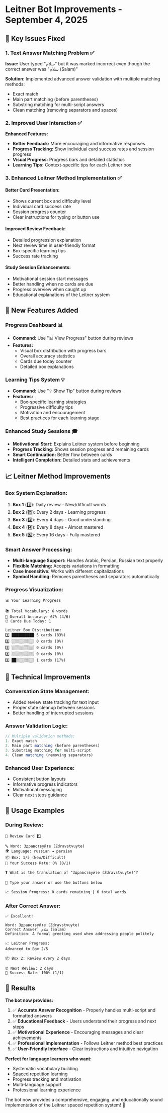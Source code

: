 # Leitner Bot Improvements - September 4, 2025

## 🎯 Key Issues Fixed

### 1. **Text Answer Matching Problem** ✅
**Issue:** User typed "سلام" but it was marked incorrect even though the correct answer was "سلام (Salam)"

**Solution:** Implemented advanced answer validation with multiple matching methods:
- Exact match
- Main part matching (before parentheses)
- Substring matching for multi-script answers
- Clean matching (removing separators and spaces)

### 2. **Improved User Interaction** ✅
**Enhanced Features:**
- **Better Feedback:** More encouraging and informative responses
- **Progress Tracking:** Show individual card success rates and session progress
- **Visual Progress:** Progress bars and detailed statistics
- **Learning Tips:** Context-specific tips for each Leitner box

### 3. **Enhanced Leitner Method Implementation** ✅

#### **Better Card Presentation:**
- Shows current box and difficulty level
- Individual card success rate
- Session progress counter
- Clear instructions for typing or button use

#### **Improved Review Feedback:**
- Detailed progression explanation
- Next review time in user-friendly format
- Box-specific learning tips
- Success rate tracking

#### **Study Session Enhancements:**
- Motivational session start messages
- Better handling when no cards are due
- Progress overview when caught up
- Educational explanations of the Leitner system

## 🚀 New Features Added

### **Progress Dashboard** 📊
- **Command:** Use "📊 View Progress" button during reviews
- **Features:**
  - Visual box distribution with progress bars
  - Overall accuracy statistics
  - Cards due today counter
  - Detailed box explanations

### **Learning Tips System** 💡
- **Command:** Use "💡 Show Tip" button during reviews
- **Features:**
  - Box-specific learning strategies
  - Progressive difficulty tips
  - Motivation and encouragement
  - Best practices for each learning stage

### **Enhanced Study Sessions** 🎓
- **Motivational Start:** Explains Leitner system before beginning
- **Progress Tracking:** Shows session progress and remaining cards
- **Smart Continuation:** Better flow between cards
- **Intelligent Completion:** Detailed stats and achievements

## 📈 Leitner Method Improvements

### **Box System Explanation:**
1. **Box 1** (1️⃣): Daily review - New/difficult words
2. **Box 2** (2️⃣): Every 2 days - Learning progress
3. **Box 3** (3️⃣): Every 4 days - Good understanding
4. **Box 4** (4️⃣): Every 8 days - Almost mastered
5. **Box 5** (5️⃣): Every 16 days - Fully mastered

### **Smart Answer Processing:**
- **Multi-language Support:** Handles Arabic, Persian, Russian text properly
- **Flexible Matching:** Accepts variations in formatting
- **Case Insensitive:** Works with different capitalizations
- **Symbol Handling:** Removes parentheses and separators automatically

### **Progress Visualization:**
```
📊 Your Learning Progress

📚 Total Vocabulary: 6 words
🎯 Overall Accuracy: 67% (4/6)
⏰ Cards Due Today: 1

Leitner Box Distribution:
1️⃣ ██████████ 5 cards (83%)
2️⃣ ░░░░░░░░░░ 0 cards (0%)
3️⃣ ░░░░░░░░░░ 0 cards (0%)
4️⃣ ░░░░░░░░░░ 0 cards (0%)
5️⃣ ██░░░░░░░░ 1 cards (17%)
```

## 🔧 Technical Improvements

### **Conversation State Management:**
- Added review state tracking for text input
- Proper state cleanup between sessions
- Better handling of interrupted sessions

### **Answer Validation Logic:**
```typescript
// Multiple validation methods:
1. Exact match
2. Main part matching (before parentheses)
3. Substring matching for multi-script
4. Clean matching (removing separators)
```

### **Enhanced User Experience:**
- Consistent button layouts
- Informative progress indicators
- Motivational messaging
- Clear next steps guidance

## 📱 Usage Examples

### **During Review:**
```
📖 Review Card 1️⃣

🔤 Word: Здравствуйте (Zdravstvuyte)
🌍 Language: russian → persian
📦 Box: 1/5 (New/Difficult)
🎯 Your Success Rate: 0% (0/1)

❓ What is the translation of "Здравствуйте (Zdravstvuyte)"?

💭 Type your answer or use the buttons below

📈 Session Progress: 0 cards remaining | 6 total words
```

### **After Correct Answer:**
```
✅ Excellent!

Word: Здравствуйте (Zdravstvuyte)
Correct Answer: سلام (Salam)
Definition: A formal greeting used when addressing people politely

📈 Leitner Progress:
Advanced to Box 2/5

📦 Box 2: Review every 2 days

⏰ Next Review: 2 days
🎯 Success Rate: 100% (1/1)
```

## 🎉 Results

**The bot now provides:**
1. ✅ **Accurate Answer Recognition** - Properly handles multi-script and formatted answers
2. ✅ **Educational Feedback** - Users understand their progress and next steps
3. ✅ **Motivational Experience** - Encouraging messages and clear achievements
4. ✅ **Professional Implementation** - Follows Leitner method best practices
5. ✅ **User-Friendly Interface** - Clear instructions and intuitive navigation

**Perfect for language learners who want:**
- Systematic vocabulary building
- Spaced repetition learning
- Progress tracking and motivation
- Multi-language support
- Professional learning experience

The bot now provides a comprehensive, engaging, and educationally sound implementation of the Leitner spaced repetition system! 🚀
